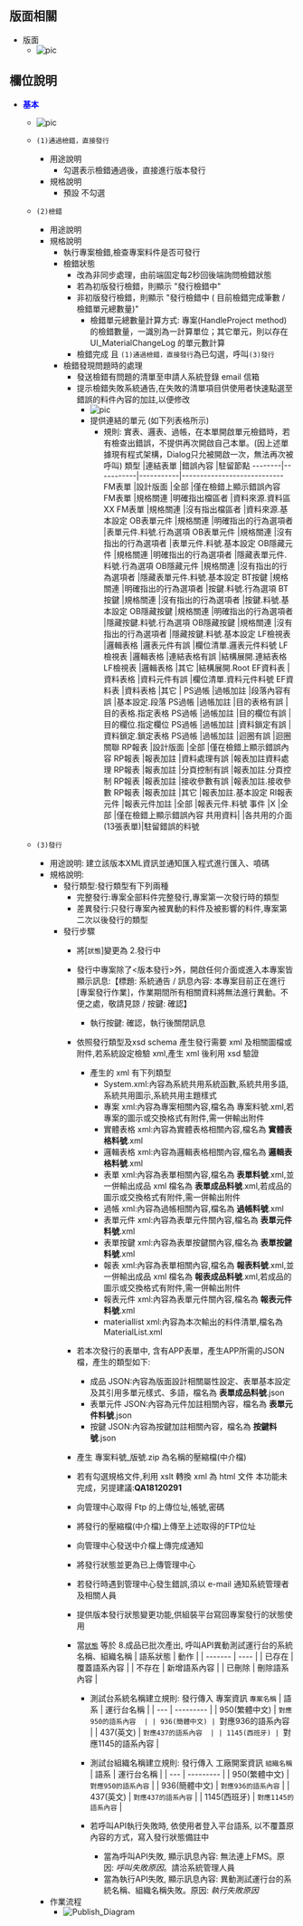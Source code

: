 ## <div id="layout">版面相關</div>
* 版面
    * ![pic][image_changeloginfo]

## <div id="object-desc">欄位說明</div>

* <p id="fieldbreak1" style="color:blue;font-weight:bold">基本</p>

    * ![pic][image_changeloginfo_block1]
    * `(1)通過檢錯，直接發行`
        * 用途說明
            * 勾選表示檢錯通過後，直接進行版本發行
        * 規格說明
            * 預設 不勾選
    * `(2)檢錯`
        * 用途說明
        * 規格說明
            * 執行專案檢錯,檢查專案料件是否可發行
            * 檢錯狀態
                * 改為非同步處理，由前端固定每2秒回後端詢問檢錯狀態
                * 若為初版發行檢錯，則顯示 "發行檢錯中"
                * 非初版發行檢錯，則顯示 "發行檢錯中 ( 目前檢錯完成筆數 / 檢錯單元總數量)"
                    * 檢錯單元總數量計算方式: 專案(HandleProject method)的檢錯數量，一識別為一計算單位；其它單元，則以存在 UI_MaterialChangeLog 的單元數計算
                * 檢錯完成 且 `(1)通過檢錯，直接發行`為已勾選，呼叫`(3)發行`
            * 檢錯發現問題時的處理 
                * 發送檢錯有問題的清單至申請人系統登錄 email 信箱
                * 提示檢錯失敗系統通告,在失敗的清單項目供使用者快速點選至錯誤的料件內容的加註,以便修改
                    * ![pic][image_publish_valid_error_msgbox]
                    * 提供連結的單元 (如下列表格所示)
                        * 規則: 實表、邏表、過帳，在本單開啟單元檢錯時，若有檢查出錯誤，不提供再次開啟自己本單。(因上述單據現有程式架構，Dialog只允被開啟一次，無法再次被呼叫)
                            類型	|連結表單	|錯誤內容	|駐留節點
                            --------|-----------|-----------|----------------------------
                            FM表單	|設計版面	|全部	|僅在檢錯上顯示錯誤內容
                            FM表單	|規格關連	|明確指出檔區者	|資料來源.資料區XX
                            FM表單	|規格關連	|沒有指出檔區者	|資料來源.基本設定
                            OB表單元件	|規格關連	|明確指出的行為選項者	|表單元件.料號.行為選項
                            OB表單元件	|規格關連	|沒有指出的行為選項者	|表單元件.料號.基本設定
                            OB隱藏元件	|規格關連	|明確指出的行為選項者	|隱藏表單元件.料號.行為選項
                            OB隱藏元件	|規格關連	|沒有指出的行為選項者	|隱藏表單元件.料號.基本設定
                            BT按鍵	|規格關連	|明確指出的行為選項者	|按鍵.料號.行為選項
                            BT按鍵	|規格關連	|沒有指出的行為選項者	|按鍵.料號.基本設定
                            OB隱藏按鍵	|規格關連	|明確指出的行為選項者	|隱藏按鍵.料號.行為選項
                            OB隱藏按鍵	|規格關連	|沒有指出的行為選項者	|隱藏按鍵.料號.基本設定
                            LF檢視表	|邏輯表格	|邏表元件有誤	|欄位清單.邏表元件料號
                            LF檢視表	|邏輯表格	|連結表格有誤	|結構展開.連結表格
                            LF檢視表	|邏輯表格	|其它	|結構展開.Root
                            EF資料表	|資料表格	|資料元件有誤	|欄位清單.資料元件料號
                            EF資料表	|資料表格	|其它	|
                            PS過帳	|過帳加註	|段落內容有誤	|基本設定.段落
                            PS過帳	|過帳加註	|目的表格有誤	|目的表格.指定表格
                            PS過帳	|過帳加註	|目的欄位有誤	|目的欄位.指定欄位
                            PS過帳	|過帳加註	|資料鎖定有誤	|資料鎖定.鎖定表格
                            PS過帳	|過帳加註	|迴圈有誤	|迴圈關聯
                            RP報表	|設計版面	|全部	|僅在檢錯上顯示錯誤內容
                            RP報表	|報表加註	|資料處理有誤	|報表加註資料處理
                            RP報表	|報表加註	|分頁控制有誤	|報表加註.分頁控制
                            RP報表	|報表加註	|接收參數有誤	|報表加註.接收參數
                            RP報表	|報表加註	|其它	|報表加註.基本設定
                            RI報表元件	|報表元件加註	|全部	|報表元件.料號
                            事件	|X	|全部	|僅在檢錯上顯示錯誤內容
                            共用資料|	|各共用的介面(13張表單)|駐留錯誤的料號

    * `(3)發行`
        * 用途說明: 建立該版本XML資訊並通知匯入程式進行匯入、噴碼
        * 規格說明: 
            * 發行類型:發行類型有下列兩種
                * 完整發行:專案全部料件完整發行,專案第一次發行時的類型
                * 差異發行:只發行專案內被異動的料件及被影響的料件,專案第二次以後發行的類型
            * 發行步驟
                * 將[`狀態`]變更為 2.發行中
                * 發行中專案除了<版本發行>外，開啟任何介面或進入本專案皆顯示訊息:【標題: 系統通告 / 訊息內容: 本專案目前正在進行 [專案發行作業]，作業期間所有相關資料將無法進行異動。不便之處，敬請見諒 / 按鍵: 確認】
                    * 執行按鍵: 確認，執行後關閉訊息
                * 依照發行類型及xsd schema 產生發行需要 xml 及相關圖檔或附件,若系統設定檢驗 xml,產生 xml 後利用 xsd 驗證
                    * 產生的 xml 有下列類型
                        * System.xml:內容為系統共用系統函數,系統共用多語,系統共用圖示,系統共用主題樣式
                        * 專案 xml:內容為專案相關內容,檔名為 專案料號.xml,若專案的圖示或交換格式有附件,需一併輸出附件
                        * 實體表格 xml:內容為實體表格相關內容,檔名為 **實體表格料號**.xml
                        * 邏輯表格 xml:內容為邏輯表格相關內容,檔名為 **邏輯表格料號**.xml
                        * 表單 xml:內容為表單相關內容,檔名為 **表單料號**.xml,並一併輸出成品 xml 檔名為 **表單成品料號**.xml,若成品的圖示或交換格式有附件,需一併輸出附件
                        * 過帳 xml:內容為過帳相關內容,檔名為 **過帳料號**.xml
                        * 表單元件 xml:內容為表單元件關內容,檔名為 **表單元件料號**.xml
                        * 表單按鍵 xml:內容為表單按鍵關內容,檔名為 **表單按鍵料號**.xml
                        * 報表 xml:內容為表單相關內容,檔名為 **報表料號**.xml,並一併輸出成品 xml 檔名為 **報表成品料號**.xml,若成品的圖示或交換格式有附件,需一併輸出附件
                        * 報表元件 xml:內容為表單元件關內容,檔名為 **報表元件料號**.xml
                        * materiallist xml:內容為本次輸出的料件清單,檔名為 MaterialList.xml
                * 若本次發行的表單中, 含有APP表單，產生APP所需的JSON檔，產生的類型如下:
                    * 成品 JSON:內容為版面設計相關屬性設定、表單基本設定及其引用多單元樣式、多語，檔名為 **表單成品料號**.json
                    * 表單元件 JSON:內容為元件加註相關內容，檔名為 **表單元件料號**.json
                    * 按鍵 JSON:內容為按鍵加註相關內容，檔名為 **按鍵料號**.json
                * 產生 專案料號_版號.zip 為名稱的壓縮檔(中介檔)
                * 若有勾選規格文件,利用 xslt 轉換 xml 為 html 文件 本功能未完成，另提建議:**QA18120291**
                * 向管理中心取得 Ftp 的上傳位址,帳號,密碼
                * 將發行的壓縮檔(中介檔)上傳至上述取得的FTP位址
                * 向管理中心發送中介檔上傳完成通知
                * 將發行狀態並更為已上傳管理中心
                * 若發行時遇到管理中心發生錯誤,須以 e-mail 通知系統管理者及相關人員
                * 提供版本發行狀態變更功能,供組裝平台寫回專案發行的狀態使用
                * 當[`狀態`](#ui_publishlog_stage) 等於 8.成品已批次產出, 呼叫API異動測試運行台的系統名稱、組織名稱
                    | 語系狀態 | 動作 |
                    | ------- | ---- |
                    | 已存在 | 覆蓋語系內容 |
                    | 不存在 | 新增語系內容 |
                    | 已刪除 | 刪除語系內容 |

                    * 測試台系統名稱建立規則: 發行傳入 專案資訊 `專案名稱`
                    | 語系 | 運行台名稱 |
                    | --- | --------- |
                    | 950(繁體中文) | `對應950的語系內容  |
                    | 936(簡體中文) | `對應936的語系內容  |
                    | 437(英文) | `對應437的語系內容  |
                    | 1145(西班牙) | `對應1145的語系內容  |

                    * 測試台組織名稱建立規則: 發行傳入 工廠開案資訊 `組織名稱`
                    | 語系 | 運行台名稱 |
                    | --- | --------- |
                    | 950(繁體中文) | `對應950的語系內容` |
                    | 936(簡體中文) | `對應936的語系內容` |
                    | 437(英文) | `對應437的語系內容` |
                    | 1145(西班牙) | `對應1145的語系內容` |

                    * 若呼叫API執行失敗時, 依使用者登入平台語系, 以不覆蓋原內容的方式，寫入發行狀態備註中
                        * 當為呼叫API失敗, 顯示訊息內容: 無法連上FMS。原因: *呼叫失敗原因*。請洽系統管理人員
                        * 當為執行API失敗, 顯示訊息內容: 異動測試運行台的系統名稱、組織名稱失敗。原因: *執行失敗原因*
        * 作業流程
            * ![Publish_Diagram]



<!-- 圖片 -->
[image_changeloginfo]:attachment/image_ChangeLogInfo.png
[image_changeloginfo_block1]:attachment/image_ChangeLogInfo_block1.png
[image_publish_valid_error_msgbox]:attachment/publish_valid_error_msgbox.png

[Publish_Diagram]:attachment/Publish_Diagram.png "[作業流程]發行"
